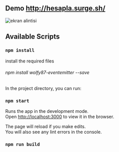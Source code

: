 ## Demo http://hesapla.surge.sh/

![ekran alintisi](https://user-images.githubusercontent.com/28316968/51427545-45ee3300-1c0a-11e9-9f81-5962224bbf39.PNG)


## Available Scripts

### `npm install`
  install the required files
  
###### npm install wolfy87-eventemitter --save

In the project directory, you can run:

### `npm start`

Runs the app in the development mode.<br>
Open [http://localhost:3000](http://localhost:3000) to view it in the browser.

The page will reload if you make edits.<br>
You will also see any lint errors in the console.

### `npm run build`

  

